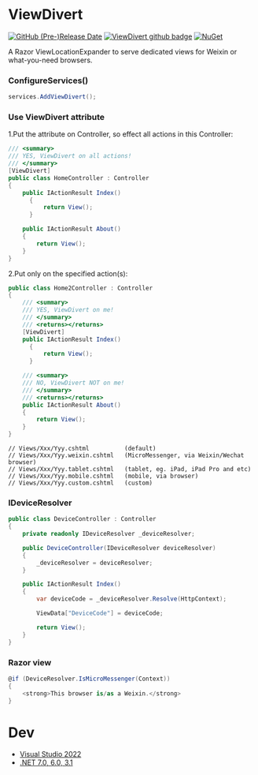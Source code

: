 # ViewDivert
[![GitHub (Pre-)Release Date](https://img.shields.io/github/release-date-pre/myvas/AspNetCore.ViewDivert?label=github)](https://github.com/myvas/AspNetCore.ViewDivert)
[![ViewDivert github badge](https://github.com/myvas/AspNetCore.ViewDivert/actions/workflows/dotnet.yml/badge.svg)](https://github.com/myvas/AspNetCore.ViewDivert)
[![NuGet](https://img.shields.io/nuget/v/Myvas.AspNetCore.ViewDivert.svg)](https://www.nuget.org/packages/Myvas.AspNetCore.ViewDivert)

A Razor ViewLocationExpander to serve dedicated views for Weixin or what-you-need browsers.

### ConfigureServices()
```csharp
services.AddViewDivert();
```

### Use ViewDivert attribute
1.Put the attribute on Controller, so effect all actions in this Controller:
```csharp
/// <summary>
/// YES, ViewDivert on all actions!
/// </summary>
[ViewDivert]
public class HomeController : Controller
{
	public IActionResult Index()
      {
          return View();
      }

	public IActionResult About()
	{
		return View();
	}
}
```

2.Put only on the specified action(s):
```csharp
public class Home2Controller : Controller
{
	/// <summary>
	/// YES, ViewDivert on me!
	/// </summary>
	/// <returns></returns>
	[ViewDivert]
	public IActionResult Index()
      {
          return View();
      }

	/// <summary>
	/// NO, ViewDivert NOT on me!
	/// </summary>
	/// <returns></returns>
	public IActionResult About()
	{
		return View();
	}
}
```

```
// Views/Xxx/Yyy.cshtml          (default)
// Views/Xxx/Yyy.weixin.cshtml   (MicroMessenger, via Weixin/Wechat browser)
// Views/Xxx/Yyy.tablet.cshtml   (tablet, eg. iPad, iPad Pro and etc)
// Views/Xxx/Yyy.mobile.cshtml   (mobile, via browser)
// Views/Xxx/Yyy.custom.cshtml   (custom)
```

### IDeviceResolver
```csharp
public class DeviceController : Controller
{
	private readonly IDeviceResolver _deviceResolver;

	public DeviceController(IDeviceResolver deviceResolver)
	{
		_deviceResolver = deviceResolver;
	}

	public IActionResult Index()
	{
		var deviceCode = _deviceResolver.Resolve(HttpContext);

		ViewData["DeviceCode"] = deviceCode;

		return View();
	}
}
```

### Razor view
```csharp
@if (DeviceResolver.IsMicroMessenger(Context))
{
    <strong>This browser is/as a Weixin.</strong>
}
```

# Dev
* [Visual Studio 2022](https://visualstudio.microsoft.com)
* [.NET 7.0, 6.0, 3.1](https://dotnet.microsoft.com/en-us/download/dotnet)
